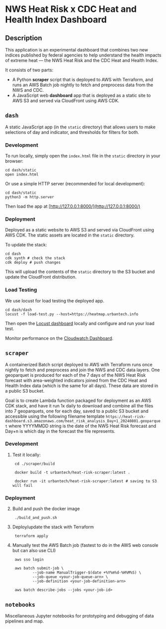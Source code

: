 # NWS Heat Risk x CDC Heat and Health Index Dashboard

## Description

This application is an experimental dashboard that combines two new indices published by federal agencies to help understand the health impacts of extreme heat — the NWS Heat Risk and the CDC Heat and Health Index.

It consists of two parts:

- A Python **scraper** script that is deployed to AWS with Terraform, and runs an AWS Batch job nightly to fetch and preprocess data from the NWS and CDC.
- A JavaScript web **dashboard** app that is deployed as a static site to AWS S3 and served via CloudFront using AWS CDK.

## `dash`

A static JavaScript app (in the `static` directory) that allows users to make selections of day and indicator, and thresholds for filters for both.

### Development

To run locally, simply open the `index.html` file in the `static` directory in your browser:

    cd dash/static
    open index.html

Or use a simple HTTP server (recommended for local development):

    cd dash/static
    python3 -m http.server

Then load the app at [http://127.0.0.1:8000/](http://127.0.0.1:8000/)

### Deployment

Deployed as a static website to AWS S3 and served via CloudFront using AWS CDK. The static assets are located in the `static` directory.

To update the stack:

    cd dash
    cdk synth # check the stack
    cdk deploy # push changes

This will upload the contents of the `static` directory to the S3 bucket and update the CloudFront distribution.

### Load Testing

We use locust for load testing the deployed app.

    cd dash/dash
    locust -f load-test.py --host=https://heatmap.urbantech.info

Then open the [Locust dashboard](http://0.0.0.0:8089/) locally and configure and run your load test.

Monitor performance on the [Cloudwatch Dashboard](https://us-east-1.console.aws.amazon.com/cloudwatch/home?region=us-east-1#dashboards/dashboard/HeatDashStreamlitDashboard?start=PT1H&end=null).

## `scraper`

A containerized Batch script deployed to AWS with Terraform runs once nightly to fetch and preprocess and join the NWS and CDC data layers. One geoparquet is produced for each of the 7 days of the NWS Heat Risk forecast with area-weighted indicators joined from the CDC Heat and Health Index data (which is the same for all days). These data are stored in a public S3 bucket.

Goal is to create Lambda function packaged for deployment as an AWS CDK stack, and have it run 1x daily to download and combine all the files into 7 geoparquets, one for each day, saved to a public S3 bucket and accessible using the following filename template `https://heat-risk-dashboard.s3.amazonaws.com/heat_risk_analysis_Day+1_20240801.geoparquet` where YYYYMMDD string is the date of the NWS Heat Risk forecast and Day+n is which day in the forecast the file represents.

### Development

1. Test it locally:
        
        cd ./scraper/build
        
        docker build -t urbantech/heat-risk-scraper:latest .
        
        docker run -it urbantech/heat-risk-scraper:latest # saving to S3 will fail

### Deployment

2. Build and push the docker image

        ./build_and_push.sh

3. Deploy/update the stack with Terraform

        terraform apply

4. Manually test the AWS Batch job (fastest to do in the AWS web console but can also use CLI)

        aws sso login
        
        aws batch submit-job \
                --job-name ManualTrigger-$(date +%Y%m%d-%H%M%S) \
                --job-queue <your-job-queue-arn> \
                --job-definition <your-job-definition-arn>

        aws batch describe-jobs --jobs <your-job-id>

## `notebooks`

Miscellaneous Jupyter notebooks for prototyping and debugging of data pipelines and map. 